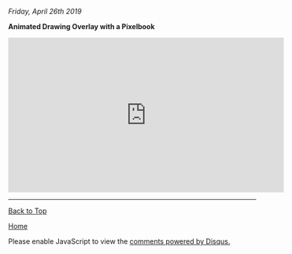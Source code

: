 <i> Friday, April 26th 2019 </i>

<b> Animated Drawing Overlay with a Pixelbook </b>

<iframe width="560" height="315" src="https://www.youtube.com/embed/Wo7i2Fa3NNg" frameborder="0" allow="accelerometer; autoplay; encrypted-media; gyroscope; picture-in-picture" allowfullscreen></iframe>

* * *

<a href="https://shea08.github.io/Animated_Drawing_Overlay_with_a_Pixelbook">Back to Top</a>

[Home](./)
                     
<div id="disqus_thread"></div>
<script>

/**
*  RECOMMENDED CONFIGURATION VARIABLES: EDIT AND UNCOMMENT THE SECTION BELOW TO INSERT DYNAMIC VALUES FROM YOUR PLATFORM OR CMS.
*  LEARN WHY DEFINING THESE VARIABLES IS IMPORTANT: https://disqus.com/admin/universalcode/#configuration-variables*/
/*
var disqus_config = function () {
this.page.url = "https://shea08.github.io/Animated_Drawing_Overlay_with_a_Pixelbook";  // Replace PAGE_URL with your page's canonical URL variable
this.page.identifier = "/Animated_Drawing_Overlay_with_a_Pixelbook/"; // Replace PAGE_IDENTIFIER with your page's unique identifier variable
};
*/
(function() { // DON'T EDIT BELOW THIS LINE
var d = document, s = d.createElement('script');
s.src = 'https://shea08.disqus.com/embed.js';
s.setAttribute('data-timestamp', +new Date());
(d.head || d.body).appendChild(s);
})();
</script>
<noscript>Please enable JavaScript to view the <a href="https://disqus.com/?ref_noscript">comments powered by Disqus.</a></noscript>
                            
